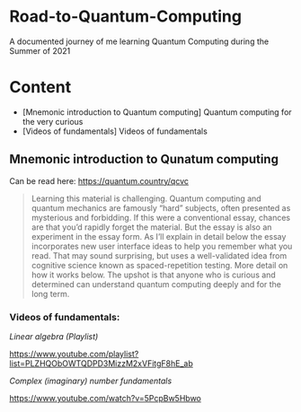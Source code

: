 # Road-to-Quantum-Computing
A documented journey of me learning Quantum Computing during the Summer of 2021

# Content

- [Mnemonic introduction to Quantum computing] Quantum computing for the very curious
- [Videos of fundamentals] Videos of fundamentals


## Mnemonic introduction to Qunatum computing

Can be read here: https://quantum.country/qcvc

> Learning this material is challenging. Quantum computing and quantum mechanics are famously “hard” subjects, often presented as mysterious and forbidding. If this were a conventional essay, chances are that you’d rapidly forget the material. But the essay is also an experiment in the essay form. As I’ll explain in detail below the essay incorporates new user interface ideas to help you remember what you read. That may sound surprising, but uses a well-validated idea from cognitive science known as spaced-repetition testing. More detail on how it works below. The upshot is that anyone who is curious and determined can understand quantum computing deeply and for the long term.
> 
### Videos of fundamentals:

_Linear algebra (Playlist)_ 

https://www.youtube.com/playlist?list=PLZHQObOWTQDPD3MizzM2xVFitgF8hE_ab


_Complex (imaginary) number fundamentals_ 

https://www.youtube.com/watch?v=5PcpBw5Hbwo



